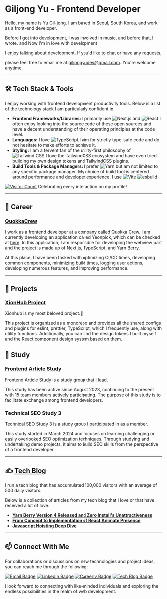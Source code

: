 # Giljong Yu - Frontend Developer

Hello, my name is Yu Gil-jong. I am based in Seoul, South Korea, and work as a front-end developer. 

Before I got into development, I was involved in music, and before that, I wrote. and Now i'm in love with development

I enjoy talking about development. If you'd like to chat or have any requests, 

please feel free to email me at giljongyudev@gmail.com. You're welcome anytime.

---

## 🛠 Tech Stack & Tools

I enjoy working with frontend development productivity tools. Below is a list of the technology stack I am particularly confident in.

- **Frontend Frameworks/Libraries:**  I primarily use  ![Next.js](https://img.shields.io/badge/Next.js-000000?style=for-the-badge&logo=nextdotjs&logoColor=white) and ![React](https://img.shields.io/badge/React-61DAFB?style=for-the-badge&logo=react&logoColor=white) I often enjoy looking into the source code of these open sources and have a decent understanding of their operating principles at the code level.
- **Languages:** I love ![TypeScript](https://img.shields.io/badge/TypeScript-3178c6?style=for-the-badge&logo=typescript&logoColor=white),I aim for strictly type-safe code and do not hesitate to make efforts to achieve it.
- **Styling:**  I am a fervent fan of the utility-first philosophy of ![Tailwind CSS](https://img.shields.io/badge/TailwindCSS-06B6D4?style=for-the-badge&logo=tailwindcss&logoColor=white) I love the TailwindCSS ecosystem and have even tried building my own design tokens and TailwindCSS plugins.
- **Build Tools & Package Managers:** I prefer ![Yarn](https://img.shields.io/badge/Yarn-2C8EBB?style=for-the-badge&logo=yarn&logoColor=white) but am not limited to any specific package manager. My choice of build tool is centered around performance and developer experience. I use  ![Vite](https://img.shields.io/badge/Vite-646CFF?style=for-the-badge&logo=Vite&logoColor=white) ![esbuild](https://img.shields.io/badge/esbuild-FFD43B?style=for-the-badge&logo=esbuild&logoColor=black)

[![Visitor Count](https://hits.seeyoufarm.com/api/count/incr/badge.svg?url=https%3A%2F%2Fgithub.com%2FXionWCFM%2Fhit-counter&count_bg=%2379C83D&title_bg=%23555555&icon=&icon_color=%23E7E7E7&title=hits&edge_flat=false)](https://hits.seeyoufarm.com) Celebrating every interaction on my profile!

---

## 💼 Career

### [QuokkaCrew](https://yeonpick.kr)

I work as a frontend developer at a company called Quokka Crew. I am currently developing an application called Yeonpick, which can be checked at [here](https://yeonpick.kr). In this application, I am responsible for developing the webview part and the project is made up of Next.js, TypeScript, and Yarn Berry.

At this place, I have been tasked with optimizing CI/CD times, developing common components, minimizing build times, logging user actions, developing numerous features, and improving performance.

---

## 🚀 Projects

### [XionHub Project](https://github.com/xionhub/xion)

Xionhub is my most beloved project.🥰 

This project is organized as a monorepo and provides all the shared configs and plugins for eslint, prettier, TypeScript, which I frequently use, along with utility functions. Additionally, you can find the design tokens I built myself and the React component design system based on them.

## 🧾 Study

### [Frontend Article Study](https://github.com/frontend-article-study)

Frontend Article Study is a study group that I lead. 

This study has been active since August 2023, continuing to the present with 15 team members actively participating. The purpose of this study is to facilitate exchange among frontend developers.


### Technical SEO Study 3

Technical SEO Study 3 is a study group I participated in as a member. 

This study started in March 2024 and focuses on learning challenging or easily overlooked SEO optimization techniques. Through studying and undertaking demo projects, it aims to build SEO skills from the perspective of a frontend developer.

---

## ✍️ [Tech Blog](https://xionwcfm.tistory.com)

I run a tech blog that has accumulated 100,000 visitors with an average of 500 daily visitors. 

Below is a collection of articles from my tech blog that I love or that have received a lot of love.

- **[Yarn Berry Version 4 Released and Zero Install's Unattractiveness](https://xionwcfm.tistory.com/452)**
- **[From Concept to Implementation of React Animate Presence](https://xionwcfm.tistory.com/449)**
- **[Javascript Hoisting Deep Dive](https://xionwcfm.tistory.com/245)**

---

## 📫 Connect With Me

For collaborations or discussions on new technologies and project ideas, you can reach me through the following:

[![Email Badge](https://img.shields.io/badge/Email-giljongyudev%40gmail.com-blue?style=flat-square)](mailto:giljongyudev@gmail.com)
[![LinkedIn Badge](https://img.shields.io/badge/LinkedIn-Giljong_Yu-blue?style=flat-square&logo=linkedin)](https://www.linkedin.com/in/giljong-yu-289195277/)
[![Careerly Badge](https://img.shields.io/badge/Careerly-Profile-blue?style=flat-square)](https://careerly.co.kr/profiles/438248)
[![Tech Blog Badge](https://img.shields.io/badge/Tech_Blog-XionWCFM's_Insights-blue?style=flat-square)](https://xionwcfm.tistory.com)

I look forward to connecting with like-minded individuals and exploring the endless possibilities in the realm of web development.
